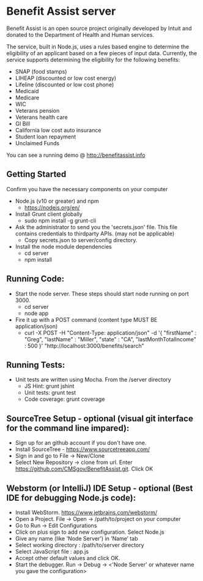 Benefit Assist server
=====================

Benefit Assist is an open source project originally developed by Intuit and donated to the 
Department of Health and Human services. 

The service, built in Node.js, uses a rules based engine to determine the eligibility of an applicant based on a few pieces of input data.
Currently, the service supports determining the eligibility for the following benefits:

* SNAP (food stamps)
* LIHEAP (discounted or low cost energy)
* Lifeline (discounted or low cost phone)
* Medicaid
* Medicare
* WIC
* Veterans pension
* Veterans health care
* GI Bill
* California low cost auto insurance
* Student loan repayment
* Unclaimed Funds

You can see a running demo @ http://benefitassist.info

## Getting Started
Confirm you have the necessary components on your computer

* Node.js (v10 or greater) and npm  
    * https://nodejs.org/en/
* Install Grunt client globally  
    * sudo npm install -g grunt-cli 
* Ask the administrator to send you the 'secrets.json' file.  This file contains credentials to thirdparty APIs. (may not be applicable)
    * Copy secrets.json to server/config directory.
* Install the node module dependencies
    * cd server
    * npm install


## Running Code:
* Start the node server. These steps should start node running on port 3000.
    * cd server
    * node app
* Fire it up with a POST command (content type MUST BE application/json)
    * curl -X POST -H "Content-Type: application/json" -d '{
          "firstName" : "Greg",
          "lastName" : "Miller",
          "state" : "CA",
          "lastMonthTotalIncome" : 500
      }' "http://localhost:3000/benefits/search"


## Running Tests:
* Unit tests are written using Mocha. From the /server directory
    * JS Hint: grunt jshint
    * Unit tests: grunt test
    * Code coverage: grunt coverage
    
    
## SourceTree Setup - optional (visual git interface for the command line impared):
* Sign up for an github account if you don't have one.
* Install SourceTree - https://www.sourcetreeapp.com/
* Sign in and go to File -> New/Clone
* Select New Repository -> clone from url. Enter https://github.com/CMSgov/BenefitAssist.git. Click OK


## Webstorm (or IntelliJ) IDE Setup - optional (Best IDE for debugging Node.js code):
* Install WebStorm. https://www.jetbrains.com/webstorm/
* Open a Project. File -> Open -> /path/to/project on your computer
* Go to Run -> Edit Configurations
* Click on plus sign to add new configuration. Select Node.js
* Give any name (like 'Node Server') in ‘Name’ tab
* Select working directory : /path/to/server directory
* Select JavaScript file : app.js
* Accept other default values and click OK.
* Start the debugger.  Run -> Debug -> <'Node Server' or whatever name you gave the configuration>

